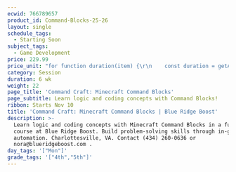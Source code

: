 ```yaml
---
ecwid: 766789657
product_id: Command-Blocks-25-26
layout: single
schedule_tags:
  - Starting Soon
subject_tags:
  - Game Development
price: 229.99
price_unit: "for function duration(item) {\r\n    const duration = getAttributeValue(item, 'Duration (in weeks)');\r\n    if (item.categoryIds.includes(SESSIONS_ID)) {\r\n       return `${duration} wk`;\r\n    } else if (item.categoryIds.includes(SUBSCRIPTIONS_ID)) {\r\n        if (duration === undefined) {\r\n            return \"Flexible\";\r\n        } else if (duration <= 12) {\r\n            return \"2-3 mo\";\r\n        } else if (duration <= 24) {\r\n            return \"4-6 mo\";\r\n        } else {\r\n            return \"6+ mo\";\r\n        }\r\n    } else if (item.categoryIds.includes(SINGLE_ID)) {\r\n        return \"1 wk\";\r\n    }\r\n} sessions"
category: Session
duration: 6 wk
weight: 22
page_title: 'Command Craft: Minecraft Command Blocks'
page_subtitle: Learn logic and coding concepts with Command Blocks!
ribbon: Starts Nov 10
title: 'Command Craft: Minecraft Command Blocks | Blue Ridge Boost'
description: >-
  Learn logic and coding concepts with Minecraft Command Blocks in a fun, guided
  course at Blue Ridge Boost. Build problem-solving skills through in-game
  automation. Charlottesville, VA. Contact (434) 260-0636 or
  nora@blueridgeboost.com .
day_tags: '["Mon"]'
grade_tags: '["4th","5th"]'
---
```


